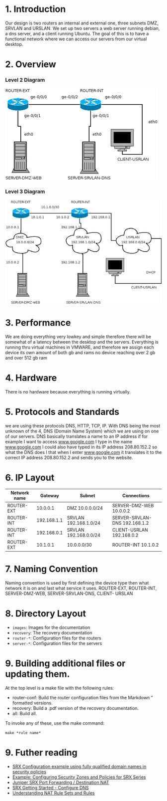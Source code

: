 # 1. Introduction

Our design is two routers an internal and external one, three subnets DMZ, SRVLAN and
URSLAN. We set up two servers a web server running debian, a dns server, and a client
running Ubuntu. The goal of this is to have a functional network where we can access our
servers from our virtual desktop.

# 2. Overview

### Level 2 Diagram

![Level 2 Diagram](images/topology_L2_week_45.png)

### Level 3 Diagram

![Level 3 Diagram](images/topology_L3_week_45.png)

# 3. Performance

We are doing everything very lowkey and simple therefore there will be somewhat of a latency between
the desktop and the servers. Everything is running thru virtual machines in VMWARE, and therefore we
assign each device its own amount of both gb and rams no device reaching over 2 gb and over 512 gb ram

# 4. Hardware

There is no hardware because everything is running virtually.

# 5. Protocols and Standards

we are using these protocols DNS, HTTP, TCP, IP. With DNS being the most unknown of the
4, DNS (Domain Name System) which we are using on one of our servers. DNS basically
translates a name to an IP address if for example I want to access www.google.com I type in
the name www.google.com I could also have typed in its IP address 208.80.152.2 so what the
DNS does I that when I enter www.google.com it translates it to the correct IP address
208.80.152.2 and sends you to the website.

# 6. IP Layout

| Network name |   Gateway   |        Subnet         |        Connections             |
|--------------|-------------|-----------------------|--------------------------------|
|  ROUTER-EXT  | 10.0.0.1    | DMZ 10.0.0.0/24       | SERVER-DMZ-WEB 10.0.0.2        | 
|  ROUTER-INT  | 192.168.1.1 | SRVLAN 192.168.1.0/24 | SERVER-SRVLAN-DNS 192.168.1.2  | 
|  ROUTER-INT  | 192.168.0.1 | SRVLAN 192.168.0.0/24 | CLIENT-USRLAN 192.168.0.2      |
|  ROUTER-EXT  | 10.1.0.1    | 10.0.0.0/30           | ROUTER-INT 10.1.0.2            |

# 7. Naming Convention

Naming convention is used by first defining the device type then what network it is on and last
what service it uses.
ROUTER-EXT, ROUTER-INT, SERVER-DMZ-WEB, SERVER-SRVLAN-DNS, CLIENT-
URSLAN

# 8. Directory Layout

 * `images`: Images for the documentation
 * `recovery`: The recovery documentation
 * `router-*`: Configuration files for the routers
 * `server-*`: Configuration files for the servers
 
# 9. Building additional files or updating them.

At the top level is a make file with the following rules:

 * router-conf: Build the router configuration files from the Markdown
 "              formatted versions.
 * recovery: Build a .pdf version of the recovery documentation.
 * all: Build all.
 
To invoke any of these, use the make command:

	make *rule name*
 
# 9. Futher reading

 * [SRX Configuration example using fully qualified domain names in security policies](https://kb.juniper.net/InfoCenter/index?page=content&id=KB20994&actp=search)
 * [Example: Configuring Security Zones and Policies for SRX Series](https://www.juniper.net/documentation/en_US/junos12.1x46/topics/example/security-srx-device-zone-and-policy-configuring.html)
 * [Juniper SRX Port Forwarding / Destination NAT](https://doittherightway.wordpress.com/2013/03/07/juniper-srx-port-forwarding-destination-nat/) 
 * [SRX Getting Started - Configure DNS](https://kb.juniper.net/InfoCenter/index?page=content&id=KB15656&actp=search)
 * [Understanding NAT Rule Sets and Rules](http://www.juniper.net/documentation/en_US/junos12.1x47/topics/concept/nat-security-rule-set-and-rule-understanding.html)
 
 
